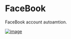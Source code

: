 # FaceBook

FaceBook account autoamtion. 

[![image](https://github.com/user-attachments/assets/e341c8d4-ac31-46c3-9f53-5a87f32c6cfe)](https://streamable.com/o2g281)

